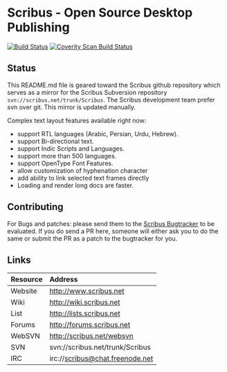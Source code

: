 Scribus - Open Source Desktop Publishing 
==============================
[![Build Status](https://travis-ci.org/scribusproject/scribus.svg?branch=master)](https://travis-ci.org/scribusproject/scribus) [![Coverity Scan Build Status](https://scan.coverity.com/projects/216/badge.svg)](https://scan.coverity.com/projects/scribus)

## Status
This README.md file is geared toward the Scribus github repository which serves as a mirror for the Scribus Subversion repository `svn://scribus.net/trunk/Scribus`. The Scribus development team prefer svn over git. This mirror is updated manually.

Complex text layout features available right now:
- support RTL languages (Arabic, Persian, Urdu, Hebrew).
- support Bi-directional text.
- support Indic Scripts and Languages.
- support more than 500 languages.
- support OpenType Font Features.
- allow customization of hyphenation character
- add ability to link selected text frames directly 
- Loading and render long docs are faster. 

## Contributing
For Bugs and patches: please send them to the [Scribus Bugtracker](http://bugs.scribus.net) to be evaluated. If you do send a PR here, someone will either ask you to do the same or submit the PR as a patch to the bugtracker for you.

## Links
|Resource | Address |  
|:---------|:---------|  
|Website |http://www.scribus.net |  
|Wiki | http://wiki.scribus.net |  
|List | http://lists.scribus.net |  
|Forums | http://forums.scribus.net | 
|WebSVN | http://scribus.net/websvn |
|SVN | svn://scribus.net/trunk/Scribus |  
|IRC | irc://scribus@chat.freenode.net |  



